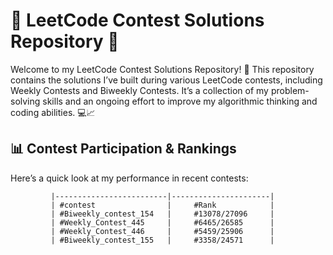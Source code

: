 # 🚀 LeetCode Contest Solutions Repository 🧠

Welcome to my LeetCode Contest Solutions Repository! 🎉
This repository contains the solutions I’ve built during various LeetCode contests, including Weekly Contests 
and Biweekly Contests. It’s a collection of my problem-solving skills and an ongoing effort to improve my 
algorithmic thinking and coding abilities. 💻📈


## 📊 Contest Participation & Rankings

Here’s a quick look at my performance in recent contests:

             |-------------------------|----------------------|
             | #contest                |     #Rank            |
             | #Biweekly_contest_154   |     #13078/27096     |
             | #Weekly_Contest_445     |     #6465/26585      |
             | #Weekly_Contest_446     |     #5459/25906      |
             | #Biweekly_contest_155   |     #3358/24571      |
